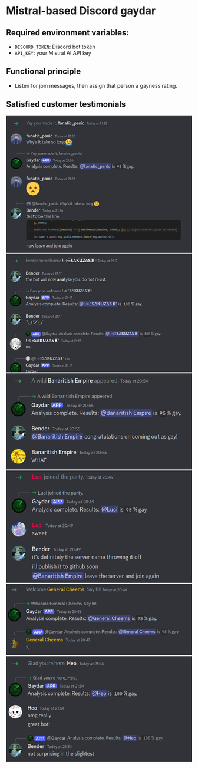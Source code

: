 # Mistral-based Discord gaydar

## Required environment variables:
- `DISCORD_TOKEN`: Discord bot token
- `API_KEY`: your Mistral AI API key

## Functional principle
- Listen for join messages, then assign that person a gayness rating.

## Satisfied customer testimonials
![testimonials/1.png](testimonials/1.png)
![testimonials/2.png](testimonials/2.png)
![testimonials/3.png](testimonials/3.png)
![testimonials/4.png](testimonials/4.png)
![testimonials/5.png](testimonials/5.png)
![testimonials/6.png](testimonials/6.png)